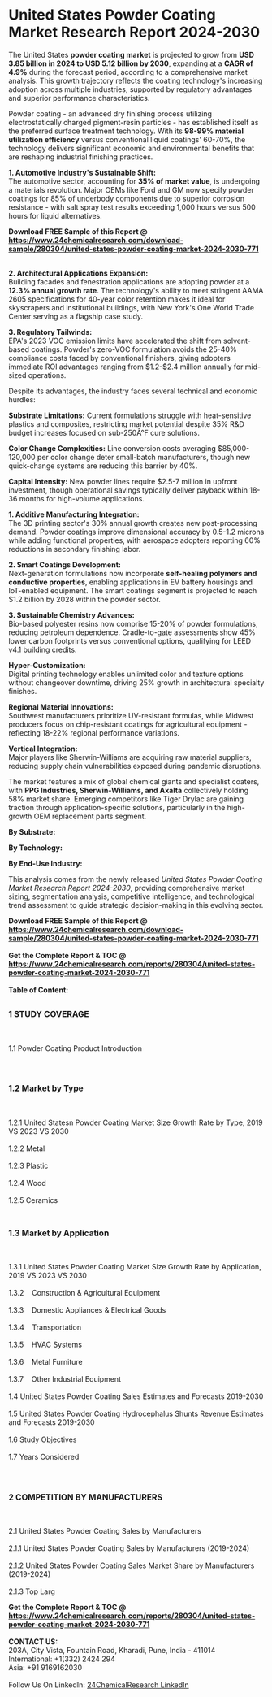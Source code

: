 <h1>United States Powder Coating  Market Research Report 2024-2030</h1><p>The United States <strong>powder coating market</strong> is projected to grow from <strong>USD 3.85 billion in 2024 to USD 5.12 billion by 2030</strong>, expanding at a <strong>CAGR of 4.9%</strong> during the forecast period, according to a comprehensive market analysis. This growth trajectory reflects the coating technology's increasing adoption across multiple industries, supported by regulatory advantages and superior performance characteristics.</p><p>Powder coating - an advanced dry finishing process utilizing electrostatically charged pigment-resin particles - has established itself as the preferred surface treatment technology. With its <strong>98-99% material utilization efficiency</strong> versus conventional liquid coatings' 60-70%, the technology delivers significant economic and environmental benefits that are reshaping industrial finishing practices.</p><p><strong>1. Automotive Industry's Sustainable Shift:</strong><br>
The automotive sector, accounting for <strong>35% of market value</strong>, is undergoing a materials revolution. Major OEMs like Ford and GM now specify powder coatings for 85% of underbody components due to superior corrosion resistance - with salt spray test results exceeding 1,000 hours versus 500 hours for liquid alternatives.</p><div><b>Download FREE Sample of this Report @ 
            <a href="https://www.24chemicalresearch.com/download-sample/280304/united-states-powder-coating-market-2024-2030-771">
            https://www.24chemicalresearch.com/download-sample/280304/united-states-powder-coating-market-2024-2030-771</a></b></div><br><p><strong>2. Architectural Applications Expansion:</strong><br>
Building facades and fenestration applications are adopting powder at a <strong>12.3% annual growth rate</strong>. The technology's ability to meet stringent AAMA 2605 specifications for 40-year color retention makes it ideal for skyscrapers and institutional buildings, with New York's One World Trade Center serving as a flagship case study.</p><p><strong>3. Regulatory Tailwinds:</strong><br>
EPA's 2023 VOC emission limits have accelerated the shift from solvent-based coatings. Powder's zero-VOC formulation avoids the 25-40% compliance costs faced by conventional finishers, giving adopters immediate ROI advantages ranging from $1.2-$2.4 million annually for mid-sized operations.</p><p>Despite its advantages, the industry faces several technical and economic hurdles:</p><p><strong>Substrate Limitations:</strong> Current formulations struggle with heat-sensitive plastics and composites, restricting market potential despite 35% R&amp;D budget increases focused on sub-250Â°F cure solutions.</p><p><strong>Color Change Complexities:</strong> Line conversion costs averaging $85,000-120,000 per color change deter small-batch manufacturers, though new quick-change systems are reducing this barrier by 40%.</p><p><strong>Capital Intensity:</strong> New powder lines require $2.5-7 million in upfront investment, though operational savings typically deliver payback within 18-36 months for high-volume applications.</p><p><strong>1. Additive Manufacturing Integration:</strong><br>
The 3D printing sector's 30% annual growth creates new post-processing demand. Powder coatings improve dimensional accuracy by 0.5-1.2 microns while adding functional properties, with aerospace adopters reporting 60% reductions in secondary finishing labor.</p><p><strong>2. Smart Coatings Development:</strong><br>
Next-generation formulations now incorporate <strong>self-healing polymers and conductive properties</strong>, enabling applications in EV battery housings and IoT-enabled equipment. The smart coatings segment is projected to reach $1.2 billion by 2028 within the powder sector.</p><p><strong>3. Sustainable Chemistry Advances:</strong><br>
Bio-based polyester resins now comprise 15-20% of powder formulations, reducing petroleum dependence. Cradle-to-gate assessments show 45% lower carbon footprints versus conventional options, qualifying for LEED v4.1 building credits.</p><p><strong>Hyper-Customization:</strong><br>
    Digital printing technology enables unlimited color and texture options without changeover downtime, driving 25% growth in architectural specialty finishes.</p><p><strong>Regional Material Innovations:</strong><br>
    Southwest manufacturers prioritize UV-resistant formulas, while Midwest producers focus on chip-resistant coatings for agricultural equipment - reflecting 18-22% regional performance variations.</p><p><strong>Vertical Integration:</strong><br>
    Major players like Sherwin-Williams are acquiring raw material suppliers, reducing supply chain vulnerabilities exposed during pandemic disruptions.</p><p>The market features a mix of global chemical giants and specialist coaters, with <strong>PPG Industries, Sherwin-Williams, and Axalta</strong> collectively holding 58% market share. Emerging competitors like Tiger Drylac are gaining traction through application-specific solutions, particularly in the high-growth OEM replacement parts segment.</p><p><strong>By Substrate:</strong></p><p><strong>By Technology:</strong></p><p><strong>By End-Use Industry:</strong></p><p>This analysis comes from the newly released <em>United States Powder Coating Market Research Report 2024-2030</em>, providing comprehensive market sizing, segmentation analysis, competitive intelligence, and technological trend assessment to guide strategic decision-making in this evolving sector.</p><div><b>Download FREE Sample of this Report @ 
            <a href="https://www.24chemicalresearch.com/download-sample/280304/united-states-powder-coating-market-2024-2030-771">
            https://www.24chemicalresearch.com/download-sample/280304/united-states-powder-coating-market-2024-2030-771</a></b></div><br><div><b>Get the Complete Report & TOC @ 
            <a href="https://www.24chemicalresearch.com/reports/280304/united-states-powder-coating-market-2024-2030-771">
            https://www.24chemicalresearch.com/reports/280304/united-states-powder-coating-market-2024-2030-771</a></b></div><br>
            <b>Table of Content:</b><p><h2><span style="font-size:16px"><strong>1 STUDY COVERAGE</strong></span></h2><br />
<p>1.1 Powder Coating  Product Introduction</p><br />
<h2><span style="font-size:16px"><strong>1.2 Market by Type</strong></span></h2><br />
<p>1.2.1 United Statesn Powder Coating  Market Size Growth Rate by Type, 2019 VS 2023 VS 2030<br /><br />
1.2.2 Metal&nbsp;&nbsp; &nbsp;<br /><br />
1.2.3 Plastic<br /><br />
1.2.4 Wood<br /><br />
1.2.5 Ceramics<br /><br />
<h2><span style="font-size:16px"><strong>1.3 Market by Application</strong></span></h2><br />
<p>1.3.1 United States Powder Coating  Market Size Growth Rate by Application, 2019 VS 2023 VS 2030<br /><br />
1.3.2&nbsp;&nbsp; &nbsp;Construction & Agricultural Equipment<br /><br />
1.3.3&nbsp;&nbsp; &nbsp;Domestic Appliances & Electrical Goods<br /><br />
1.3.4&nbsp;&nbsp; &nbsp;Transportation<br /><br />
1.3.5&nbsp;&nbsp; &nbsp;HVAC Systems<br /><br />
1.3.6&nbsp;&nbsp; &nbsp;Metal Furniture<br /><br />
1.3.7&nbsp;&nbsp; &nbsp;Other Industrial Equipment<br /><br />
1.4 United States Powder Coating  Sales Estimates and Forecasts 2019-2030<br /><br />
1.5 United States Powder Coating  Hydrocephalus Shunts Revenue Estimates and Forecasts 2019-2030<br /><br />
1.6 Study Objectives<br /><br />
1.7 Years Considered</p><br />
<h2><span style="font-size:16px"><strong>2 COMPETITION BY MANUFACTURERS</strong></span></h2><br />
<p>2.1 United States Powder Coating  Sales by Manufacturers<br /><br />
2.1.1 United States Powder Coating  Sales by Manufacturers (2019-2024)<br /><br />
2.1.2 United States Powder Coating  Sales Market Share by Manufacturers (2019-2024)<br /><br />
2.1.3 Top Larg</p><div><b>Get the Complete Report & TOC @ 
            <a href="https://www.24chemicalresearch.com/reports/280304/united-states-powder-coating-market-2024-2030-771">
            https://www.24chemicalresearch.com/reports/280304/united-states-powder-coating-market-2024-2030-771</a></b></div><br><b>CONTACT US:</b><br>
            203A, City Vista, Fountain Road, Kharadi, Pune, India - 411014<br>
            International: +1(332) 2424 294<br>
            Asia: +91 9169162030 <br><br>
            Follow Us On LinkedIn: <a href="https://www.linkedin.com/company/24chemicalresearch/">24ChemicalResearch LinkedIn</a>